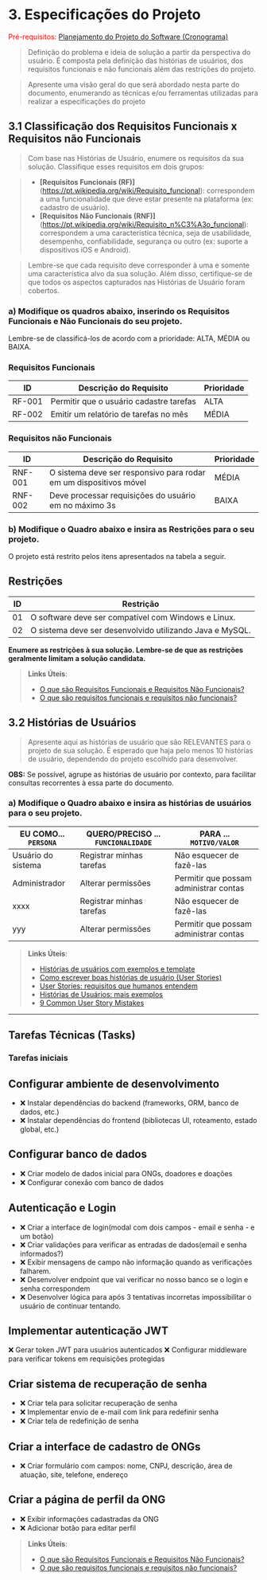 
# 3. Especificações do Projeto

<span style="color:red">Pré-requisitos: <a href="2-Planejamento-Projeto.md"> Planejamento do Projeto do Software (Cronograma) </a></span>

> Definição do problema e ideia de solução a partir da perspectiva do usuário. É composta pela definição das histórias de usuários, dos requisitos funcionais e não funcionais além das restrições do projeto.

> Apresente uma visão geral do que será abordado nesta parte do documento, enumerando as técnicas e/ou ferramentas utilizadas para realizar a especificações do projeto

## 3.1 Classificação dos Requisitos Funcionais x Requisitos não Funcionais 

> Com base nas Histórias de Usuário, enumere os requisitos da sua solução. Classifique esses requisitos em dois grupos:

> - **[Requisitos Funcionais (RF)]**(https://pt.wikipedia.org/wiki/Requisito_funcional): correspondem a uma funcionalidade que deve estar presente na
  plataforma (ex: cadastro de usuário).
> - **[Requisitos Não Funcionais (RNF)]**(https://pt.wikipedia.org/wiki/Requisito_n%C3%A3o_funcional):
  correspondem a uma característica técnica, seja de usabilidade, desempenho, confiabilidade, segurança ou outro (ex: suporte a
  dispositivos iOS e Android).

> Lembre-se que cada requisito deve corresponder à uma e somente uma característica alvo da sua solução. Além disso, certifique-se de que
todos os aspectos capturados nas Histórias de Usuário foram cobertos.


### a) Modifique os quadros abaixo, inserindo os Requisitos Funcionais e Não Funcionais do seu projeto. 

Lembre-se de classificá-los de acordo com a prioridade: ALTA, MÉDIA ou BAIXA.

### Requisitos Funcionais

|ID    | Descrição do Requisito                  | Prioridade |
|------|-----------------------------------------|------------|
|RF-001| Permitir que o usuário cadastre tarefas |    ALTA    | 
|RF-002| Emitir um relatório de tarefas no mês   |    MÉDIA   |


### Requisitos não Funcionais

|ID     | Descrição do Requisito                                            |Prioridade |
|-------|-------------------------------------------------------------------|-----------|
|RNF-001| O sistema deve ser responsivo para rodar em um dispositivos móvel |    MÉDIA  | 
|RNF-002| Deve processar requisições do usuário em no máximo 3s             |    BAIXA  | 



### b) Modifique o Quadro abaixo e insira as Restrições para o seu projeto.

O projeto está restrito pelos itens apresentados na tabela a seguir.

## Restrições

|ID| Restrição                                               |
|--|---------------------------------------------------------|
|01| O software deve ser compatível com Windows e Linux.     |
|02| O sistema deve ser desenvolvido utilizando Java e MySQL.|

**Enumere as restrições à sua solução. Lembre-se de que as restrições geralmente limitam a solução candidata.**

> **Links Úteis**:
> - [O que são Requisitos Funcionais e Requisitos Não Funcionais?](https://codificar.com.br/requisitos-funcionais-nao-funcionais/)
> - [O que são requisitos funcionais e requisitos não funcionais?](https://analisederequisitos.com.br/requisitos-funcionais-e-requisitos-nao-funcionais-o-que-sao/)



## 3.2 Histórias de Usuários
> Apresente aqui as histórias de usuário que são RELEVANTES para o projeto de sua solução. É esperado que haja pelo menos 10 histórias de usuário, dependendo do projeto escolhido para desenvolver.

**OBS:** Se possível, agrupe as histórias de usuário por contexto, para facilitar consultas recorrentes à essa parte do documento.

### a) Modifique o Quadro abaixo e insira as histórias de usuários para o seu projeto.

|EU COMO... `PERSONA`| QUERO/PRECISO ... `FUNCIONALIDADE` |PARA ... `MOTIVO/VALOR`                 |
|--------------------|------------------------------------|----------------------------------------|
|Usuário do sistema  | Registrar minhas tarefas           | Não esquecer de fazê-las               |
|Administrador       | Alterar permissões                 | Permitir que possam administrar contas |
|  xxxx              | Registrar minhas tarefas           | Não esquecer de fazê-las               |
|  yyy               | Alterar permissões                 | Permitir que possam administrar contas |




> **Links Úteis**:
> - [Histórias de usuários com exemplos e template](https://www.atlassian.com/br/agile/project-management/user-stories)
> - [Como escrever boas histórias de usuário (User Stories)](https://medium.com/vertice/como-escrever-boas-users-stories-hist%C3%B3rias-de-usu%C3%A1rios-b29c75043fac)
> - [User Stories: requisitos que humanos entendem](https://www.luiztools.com.br/post/user-stories-descricao-de-requisitos-que-humanos-entendem/)
> - [Histórias de Usuários: mais exemplos](https://www.reqview.com/doc/user-stories-example.html)
> - [9 Common User Story Mistakes](https://airfocus.com/blog/user-story-mistakes/)


-------------------------------------------------------------------------------------------------------------------------------------------

## Tarefas Técnicas (Tasks)

### Tarefas iniciais

## Configurar ambiente de desenvolvimento
- ❌ Instalar dependências do backend (frameworks, ORM, banco de dados, etc.)
- ❌ Instalar dependências do frontend (bibliotecas UI, roteamento, estado global, etc.)

## Configurar banco de dados
- ❌ Criar modelo de dados inicial para ONGs, doadores e doações
- ❌ Configurar conexão com banco de dados

## Autenticação e Login
- ❌ Criar a interface de login(modal com dois campos - email e senha - e um botão)
- ❌ Criar validações para verificar as entradas de dados(email e senha informados?)
- ❌ Exibir mensagens de campo não informação quando as verificações falharem.
- ❌ Desenvolver endpoint que vai verificar no nosso banco se o login e senha correspondem
- ❌ Desenvolver lógica para após 3 tentativas incorretas impossibilitar o usuário de continuar tentando.

## Implementar autenticação JWT
❌ Gerar token JWT para usuários autenticados
❌ Configurar middleware para verificar tokens em requisições protegidas

## Criar sistema de recuperação de senha
- ❌ Criar tela para solicitar recuperação de senha
- ❌ Implementar envio de e-mail com link para redefinir senha
- ❌ Criar tela de redefinição de senha

## Criar a interface de cadastro de ONGs

- ❌ Criar formulário com campos: nome, CNPJ, descrição, área de atuação, site, telefone, endereço

## Criar a página de perfil da ONG

- ❌ Exibir informações cadastradas da ONG
- ❌ Adicionar botão para editar perfil



> **Links Úteis**:
> - [O que são Requisitos Funcionais e Requisitos Não Funcionais?](https://codificar.com.br/requisitos-funcionais-nao-funcionais/)
> - [O que são requisitos funcionais e requisitos não funcionais?](https://analisederequisitos.com.br/requisitos-funcionais-e-requisitos-nao-funcionais-o-que-sao/)
